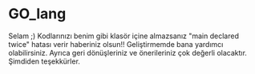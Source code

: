 # GO_lang
Selam ;)
Kodlarınızı benim gibi klasör içine almazsanız "main declared twice" hatası verir haberiniz olsun!!
Geliştirmemde bana yardımcı olabilirsiniz. Ayrıca geri dönüşleriniz ve önerileriniz çok değerli olacaktır. 
Şimdiden teşekkürler.
